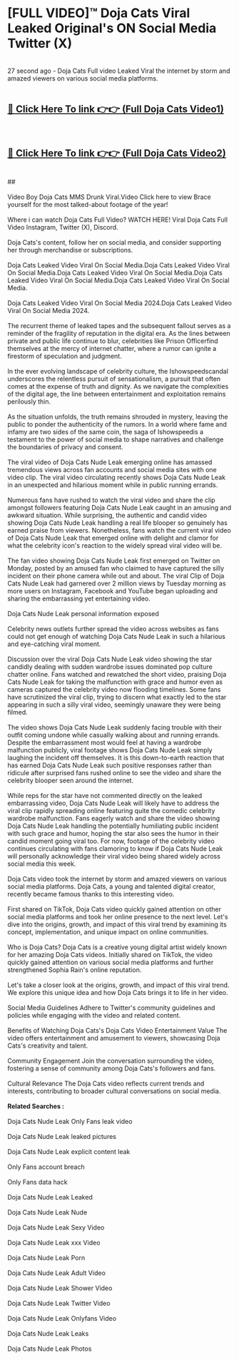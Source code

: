 # [FULL VIDEO]™ Doja Cats Viral Leaked Original's ON Social Media Twitter (X) <br>
<br>
27 second ago - Doja Cats Full video Leaked Viral the internet by storm and amazed viewers on various social media platforms.<br>

 <br>

##  <a href="https://play.123hd.live?title=Full Doja_Cats&ref=git">🔴 Click Here To link 👉👉 (Full Doja Cats Video1)</a><br>
  <br>

##  <a href="https://play.123hd.live?title=Full Doja_Cats&ref=git">🔴 Click Here To link 👉👉 (Full Doja Cats Video2)</a><br>
  <br>
  ##


  <br>

  <br>
Video Boy Doja Cats MMS Drunk Viral.Video Click here to view Brace yourself for the most talked-about footage of the year!
<br><br>
Where i can watch Doja Cats Full Video? WATCH HERE! Viral Doja Cats Full Video Instagram, Twitter (X), Discord.
<br><br>
Doja Cats's content, follow her on social media, and consider supporting her through merchandise or subscriptions.
<br><br>
Doja Cats Leaked Video Viral On Social Media.Doja Cats Leaked Video Viral On Social Media.Doja Cats Leaked Video Viral On Social Media.Doja Cats Leaked Video Viral On Social Media.Doja Cats Leaked Video Viral On Social Media.
<br><br>
Doja Cats Leaked Video Viral On Social Media 2024.Doja Cats Leaked Video Viral On Social Media 2024.
<br><br>
The recurrent theme of leaked tapes and the subsequent fallout serves as a reminder of the fragility of reputation in the digital era. As the lines between private and public life continue to blur, celebrities like Prison Officerfind themselves at the mercy of internet chatter, where a rumor can ignite a firestorm of speculation and judgment.
<br><br>
In the ever evolving landscape of celebrity culture, the Ishowspeedscandal underscores the relentless pursuit of sensationalism, a pursuit that often comes at the expense of truth and dignity. As we navigate the complexities of the digital age, the line between entertainment and exploitation remains perilously thin.
<br><br>
As the situation unfolds, the truth remains shrouded in mystery, leaving the public to ponder the authenticity of the rumors. In a world where fame and infamy are two sides of the same coin, the saga of Ishowspeedis a testament to the power of social media to shape narratives and challenge the boundaries of privacy and consent.
<br><br>
The viral video of Doja Cats Nude Leak emerging online has amassed tremendous views across fan accounts and social media sites with one video clip. The viral video circulating recently shows Doja Cats Nude Leak in an unexpected and hilarious moment while in public running errands.
<br><br>
Numerous fans have rushed to watch the viral video and share the clip amongst followers featuring Doja Cats Nude Leak caught in an amusing and awkward situation. While surprising, the authentic and candid video showing Doja Cats Nude Leak handling a real life blooper so genuinely has earned praise from viewers. Nonetheless, fans watch the current viral video of Doja Cats Nude Leak that emerged online with delight and clamor for what the celebrity icon's reaction to the widely spread viral video will be.
<br><br>
The fan video showing Doja Cats Nude Leak first emerged on Twitter on Monday, posted by an amused fan who claimed to have captured the silly incident on their phone camera while out and about. The viral Clip of Doja Cats Nude Leak had garnered over 2 million views by Tuesday morning as more users on Instagram, Facebook and YouTube began uploading and sharing the embarrassing yet entertaining video.
<br><br>
Doja Cats Nude Leak personal information exposed
<br><br>
Celebrity news outlets further spread the video across websites as fans could not get enough of watching Doja Cats Nude Leak in such a hilarious and eye-catching viral moment.
<br><br>
Discussion over the viral Doja Cats Nude Leak video showing the star candidly dealing with sudden wardrobe issues dominated pop culture chatter online. Fans watched and rewatched the short video, praising Doja Cats Nude Leak for taking the malfunction with grace and humor even as cameras captured the celebrity video now flooding timelines. Some fans have scrutinized the viral clip, trying to discern what exactly led to the star appearing in such a silly viral video, seemingly unaware they were being filmed.
<br><br>
The video shows Doja Cats Nude Leak suddenly facing trouble with their outfit coming undone while casually walking about and running errands. Despite the embarrassment most would feel at having a wardrobe malfunction publicly, viral footage shows Doja Cats Nude Leak simply laughing the incident off themselves. It is this down-to-earth reaction that has earned Doja Cats Nude Leak such positive responses rather than ridicule after surprised fans rushed online to see the video and share the celebrity blooper seen around the internet.
<br><br>
While reps for the star have not commented directly on the leaked embarrassing video, Doja Cats Nude Leak will likely have to address the viral clip rapidly spreading online featuring quite the comedic celebrity wardrobe malfunction. Fans eagerly watch and share the video showing Doja Cats Nude Leak handling the potentially humiliating public incident with such grace and humor, hoping the star also sees the humor in their candid moment going viral too. For now, footage of the celebrity video continues circulating with fans clamoring to know if Doja Cats Nude Leak will personally acknowledge their viral video being shared widely across social media this week.
<br><br>
Doja Cats video took the internet by storm and amazed viewers on various social media platforms. Doja Cats, a young and talented digital creator, recently became famous thanks to this interesting video.
<br><br>
First shared on TikTok, Doja Cats video quickly gained attention on other social media platforms and took her online presence to the next level. Let's dive into the origins, growth, and impact of this viral trend by examining its concept, implementation, and unique impact on online communities.
<br><br>
Who is Doja Cats? Doja Cats is a creative young digital artist widely known for her amazing Doja Cats videos. Initially shared on TikTok, the video quickly gained attention on various social media platforms and further strengthened Sophia Rain's online reputation.
<br><br>
Let's take a closer look at the origins, growth, and impact of this viral trend. We explore this unique idea and how Doja Cats brings it to life in her video.
<br><br>
Social Media Guidelines Adhere to Twitter's community guidelines and policies while engaging with the video and related content.
<br><br>
Benefits of Watching Doja Cats's Doja Cats Video Entertainment Value The video offers entertainment and amusement to viewers, showcasing Doja Cats's creativity and talent.
<br><br>
Community Engagement Join the conversation surrounding the video, fostering a sense of community among Doja Cats's followers and fans.
<br><br>
Cultural Relevance The Doja Cats video reflects current trends and interests, contributing to broader cultural conversations on social media.
<br><br>
<strong>Related Searches :</strong>
<br><br>
Doja Cats Nude Leak Only Fans leak video
<br><br>
Doja Cats Nude Leak leaked pictures
<br><br>
Doja Cats Nude Leak explicit content leak
<br><br>
Only Fans account breach
<br><br>
Only Fans data hack
<br><br>
Doja Cats Nude Leak Leaked
<br><br>
Doja Cats Nude Leak Nude
<br><br>
Doja Cats Nude Leak Sexy Video
<br><br>
Doja Cats Nude Leak xxx Video
<br><br>
Doja Cats Nude Leak Porn
<br><br>
Doja Cats Nude Leak Adult Video
<br><br>
Doja Cats Nude Leak Shower Video
<br><br>
Doja Cats Nude Leak Twitter Video
<br><br>
Doja Cats Nude Leak Onlyfans Video
<br><br>
Doja Cats Nude Leak Leaks
<br><br>
Doja Cats Nude Leak Photos